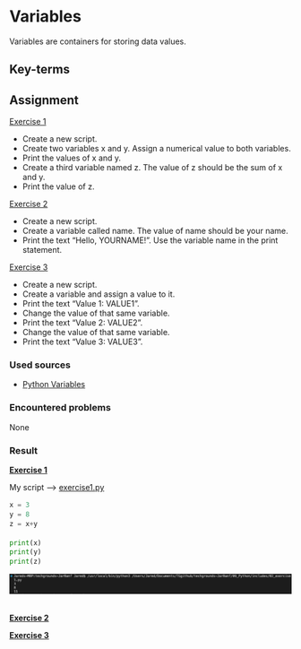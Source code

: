 # Variables

Variables are containers for storing data values.

## Key-terms


## Assignment

<ins>Exercise 1</ins>

- Create a new script.
- Create two variables x and y. Assign a numerical value to both variables.
- Print the values of x and y.
- Create a third variable named z. The value of z should be the sum of x and y.
- Print the value of z.

<ins>Exercise 2</ins>

- Create a new script.
- Create a variable called name. The value of name should be your name.
- Print the text “Hello, YOURNAME!”. Use the variable name in the print statement.

<ins>Exercise 3</ins>

- Create a new script.
- Create a variable and assign a value to it.
- Print the text “Value 1: VALUE1”.
- Change the value of that same variable.
- Print the text “Value 2: VALUE2”.
- Change the value of that same variable.
- Print the text “Value 3: VALUE3”.

### Used sources
- [Python Variables](https://www.w3schools.com/python/python_variables.asp)

### Encountered problems
None

### Result

**<ins>Exercise 1</ins>**

My script --> [exercise1.py](/09_Python/includes/02_exercise1.py)

```py
x = 3
y = 8
z = x+y

print(x)
print(y)
print(z)
```

![exercise1.py](/09_Python/includes/02_variables1.png)<br><br>

**<ins>Exercise 2</ins>**


**<ins>Exercise 3</ins>**